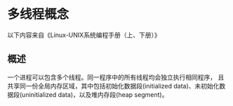 # 多线程概念

以下内容来自《Linux-UNIX系统编程手册（上、下册）》

## 概述

一个进程可以包含多个线程。同一程序中的所有线程均会独立执行相同程序， 且共享同一份全局内存区域，其中包括初始化数据段(initialized data)、未初始化数据段(uninitialized data)，以及堆内存段(heap segment)。